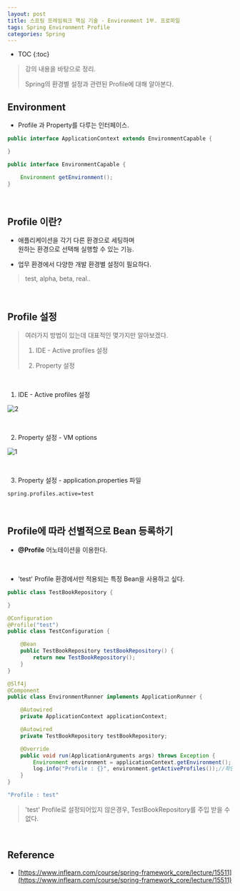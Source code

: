 ```yaml
---
layout: post
title: 스프링 프레임워크 핵심 기술 - Environment 1부. 프로파일
tags: Spring Environment Profile
categories: Spring
---
```


* TOC
{:toc}
> 강의 내용을 바탕으로 정리.  
>
> Spring의 환경별 설정과 관련된 Profile에 대해 알아본다.

## Environment
* Profile 과 Property를 다루는 인터페이스.

```java
public interface ApplicationContext extends EnvironmentCapable {

}

public interface EnvironmentCapable {

	Environment getEnvironment();
}
```

<br>  

## Profile 이란?
* 애플리케이션을 각기 다른 환경으로 세팅하며<br>원하는 환경으로 선택해 실행할 수 있는 기능.

* 업무 환경에서 다양한 개발 환경별 설정이 필요하다.  

> test, alpha, beta, real..

<br>  

## Profile 설정  
> 여러가지 방법이 있는데 대표적인 몇가지만 알아보겠다.
>
> 1. IDE - Active profiles 설정
>
> 2. Property 설정

<br>  

1) IDE - Active profiles 설정

![2](https://user-images.githubusercontent.com/25604495/82731877-b9470e00-9d44-11ea-8772-6de83e3c87a4.PNG)

<br>  

2) Property 설정 - VM options  

![1](https://user-images.githubusercontent.com/25604495/82731878-ba783b00-9d44-11ea-8feb-4a21e82dbaef.PNG)

<br>  

3) Property 설정 - application.properties 파일  

```properties
spring.profiles.active=test
```

<br>  

## Profile에 따라 선별적으로 Bean 등록하기
* **@Profile** 어노테이션을 이용한다.

<br>  

* 'test' Profile 환경에서만 적용되는 특정 Bean을 사용하고 싶다.

```java
public class TestBookRepository {

}

@Configuration
@Profile("test")
public class TestConfiguration {

    @Bean
    public TestBookRepository testBookRepository() {
        return new TestBookRepository();
    }
}

@Slf4j
@Component
public class EnvironmentRunner implements ApplicationRunner {

    @Autowired
    private ApplicationContext applicationContext;

    @Autowired
    private TestBookRepository testBookRepository;

    @Override
    public void run(ApplicationArguments args) throws Exception {
        Environment environment = applicationContext.getEnvironment();
        log.info("Profile : {}", environment.getActiveProfiles());//확인
    }
}
```

```java
"Profile : test"
```

> 'test' Profile로 설정되어있지 않은경우, TestBookRepository를 주입 받을 수 없다.
  
<br>  

## Reference
* [https://www.inflearn.com/course/spring-framework_core/lecture/15511](https://www.inflearn.com/course/spring-framework_core/lecture/15511)  